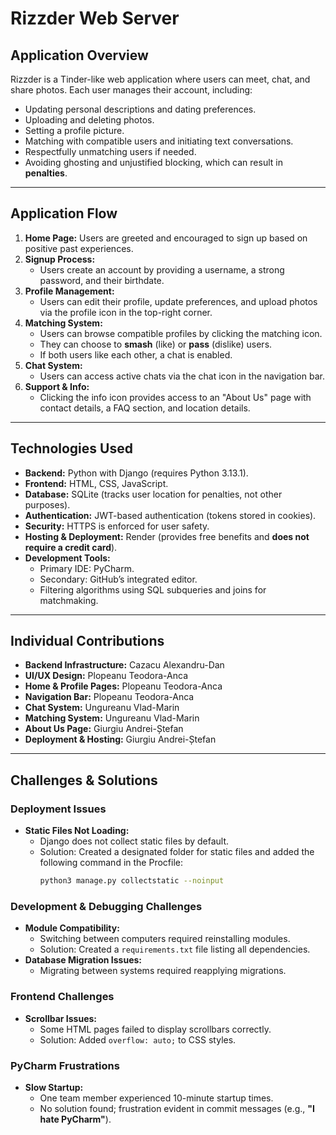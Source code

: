 # Rizzder Web Server

## Application Overview
Rizzder is a Tinder-like web application where users can meet, chat, and share photos. Each user manages their account, including:
- Updating personal descriptions and dating preferences.
- Uploading and deleting photos.
- Setting a profile picture.
- Matching with compatible users and initiating text conversations.
- Respectfully unmatching users if needed.
- Avoiding ghosting and unjustified blocking, which can result in **penalties**.

---
## Application Flow
1. **Home Page:** Users are greeted and encouraged to sign up based on positive past experiences.
2. **Signup Process:**
   - Users create an account by providing a username, a strong password, and their birthdate.
3. **Profile Management:**
   - Users can edit their profile, update preferences, and upload photos via the profile icon in the top-right corner.
4. **Matching System:**
   - Users can browse compatible profiles by clicking the matching icon.
   - They can choose to **smash** (like) or **pass** (dislike) users.
   - If both users like each other, a chat is enabled.
5. **Chat System:**
   - Users can access active chats via the chat icon in the navigation bar.
6. **Support & Info:**
   - Clicking the info icon provides access to an "About Us" page with contact details, a FAQ section, and location details.

---
## Technologies Used
- **Backend:** Python with Django (requires Python 3.13.1).
- **Frontend:** HTML, CSS, JavaScript.
- **Database:** SQLite (tracks user location for penalties, not other purposes).
- **Authentication:** JWT-based authentication (tokens stored in cookies).
- **Security:** HTTPS is enforced for user safety.
- **Hosting & Deployment:** Render (provides free benefits and **does not require a credit card**).
- **Development Tools:**
  - Primary IDE: PyCharm.
  - Secondary: GitHub’s integrated editor.
  - Filtering algorithms using SQL subqueries and joins for matchmaking.

---
## Individual Contributions
- **Backend Infrastructure:** Cazacu Alexandru-Dan
- **UI/UX Design:** Plopeanu Teodora-Anca
- **Home & Profile Pages:** Plopeanu Teodora-Anca
- **Navigation Bar:** Plopeanu Teodora-Anca
- **Chat System:** Ungureanu Vlad-Marin
- **Matching System:** Ungureanu Vlad-Marin
- **About Us Page:** Giurgiu Andrei-Ștefan
- **Deployment & Hosting:** Giurgiu Andrei-Ștefan

---
## Challenges & Solutions
### Deployment Issues
- **Static Files Not Loading:**
  - Django does not collect static files by default.
  - Solution: Created a designated folder for static files and added the following command in the Procfile:
    ```sh
    python3 manage.py collectstatic --noinput
    ```

### Development & Debugging Challenges
- **Module Compatibility:**
  - Switching between computers required reinstalling modules.
  - Solution: Created a `requirements.txt` file listing all dependencies.
- **Database Migration Issues:**
  - Migrating between systems required reapplying migrations.

### Frontend Challenges
- **Scrollbar Issues:**
  - Some HTML pages failed to display scrollbars correctly.
  - Solution: Added `overflow: auto;` to CSS styles.

### PyCharm Frustrations
- **Slow Startup:**
  - One team member experienced 10-minute startup times.
  - No solution found; frustration evident in commit messages (e.g., **"I hate PyCharm"**).
